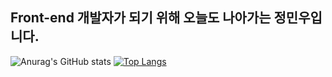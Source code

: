## Front-end 개발자가 되기 위해 오늘도 나아가는 정민우입니다.





![Anurag's GitHub stats](https://github-readme-stats.vercel.app/api?username=DevMinwoo-Jung&show_icons=true&theme=synthwave)
[![Top Langs](https://github-readme-stats.vercel.app/api/top-langs/?username=DevMinwoo-Jung&langs_count=8)](https://github.com/anuraghazra/github-readme-stats)


